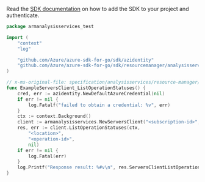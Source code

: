 Read the [SDK documentation](https://github.com/Azure/azure-sdk-for-go/blob/sdk%2Fresourcemanager%2Fanalysisservices%2Farmanalysisservices%2Fv0.2.0/sdk/resourcemanager/analysisservices/armanalysisservices/README.md) on how to add the SDK to your project and authenticate.

```go
package armanalysisservices_test

import (
	"context"
	"log"

	"github.com/Azure/azure-sdk-for-go/sdk/azidentity"
	"github.com/Azure/azure-sdk-for-go/sdk/resourcemanager/analysisservices/armanalysisservices"
)

// x-ms-original-file: specification/analysisservices/resource-manager/Microsoft.AnalysisServices/stable/2017-08-01/examples/operationStatuses.json
func ExampleServersClient_ListOperationStatuses() {
	cred, err := azidentity.NewDefaultAzureCredential(nil)
	if err != nil {
		log.Fatalf("failed to obtain a credential: %v", err)
	}
	ctx := context.Background()
	client := armanalysisservices.NewServersClient("<subscription-id>", cred, nil)
	res, err := client.ListOperationStatuses(ctx,
		"<location>",
		"<operation-id>",
		nil)
	if err != nil {
		log.Fatal(err)
	}
	log.Printf("Response result: %#v\n", res.ServersClientListOperationStatusesResult)
}
```
